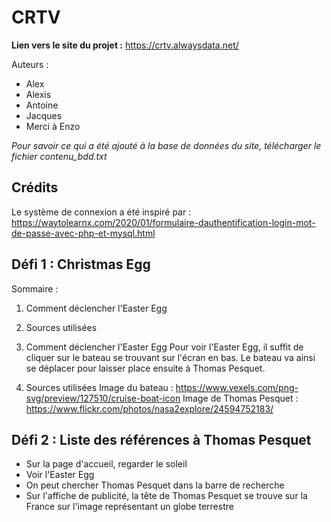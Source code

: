 # CRTV
**Lien vers le site du projet :** https://crtv.alwaysdata.net/

Auteurs :
- Alex
- Alexis
- Antoine
- Jacques
- Merci à Enzo

*Pour savoir ce qui a été ajouté à la base de données du site, télécharger le fichier contenu_bdd.txt*

## Crédits
Le système de connexion a été inspiré par :
https://waytolearnx.com/2020/01/formulaire-dauthentification-login-mot-de-passe-avec-php-et-mysql.html

## Défi 1 : Christmas Egg

Sommaire :
1) Comment déclencher l'Easter Egg
2) Sources utilisées

1) Comment déclencher l'Easter Egg
Pour voir l'Easter Egg, il suffit de cliquer sur le bateau se trouvant sur l'écran en bas. Le bateau va ainsi se déplacer pour laisser place ensuite à Thomas Pesquet.

2) Sources utilisées
Image du bateau : https://www.vexels.com/png-svg/preview/127510/cruise-boat-icon
Image de Thomas Pesquet : https://www.flickr.com/photos/nasa2explore/24594752183/

## Défi 2 : Liste des références à Thomas Pesquet

- Sur la page d'accueil, regarder le soleil
- Voir l'Easter Egg
- On peut chercher Thomas Pesquet dans la barre de recherche
- Sur l'affiche de publicité, la tête de Thomas Pesquet se trouve sur la France sur l'image représentant un globe terrestre 
